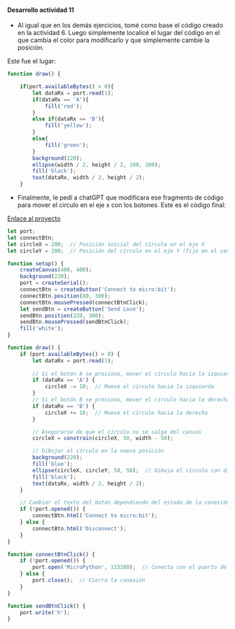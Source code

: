 #### Desarrollo actividad 11

- Al igual que en los demás ejercicios, tomé como base el código creado en la actividad 6. Luego simplemente localicé el lugar del código en el que cambia el color para modificarlo y que simplemente cambie la posición.

Este fue el lugar:

```js
function draw() {

    if(port.availableBytes() > 0){
        let dataRx = port.read(1);
        if(dataRx == 'A'){
            fill('red');
        }
        else if(dataRx == 'B'){
            fill('yellow');
        }
        else{
            fill('green');
        }
        background(220);
        ellipse(width / 2, height / 2, 100, 100);
        fill('black');
        text(dataRx, width / 2, height / 2);
    }
```

- Finalmente, le pedí a chatGPT que modificara ese fragmento de código para mover el circulo en el eje x con los botones. Este es el código final:

[Enlace al proyecto](https://editor.p5js.org/JoseDRP/sketches/V8JAG4epS)

```js
let port;
let connectBtn;
let circleX = 200;  // Posición inicial del círculo en el eje X
let circleY = 200;  // Posición del círculo en el eje Y (fijo en el centro)

function setup() {
    createCanvas(400, 400);
    background(220);
    port = createSerial();
    connectBtn = createButton('Connect to micro:bit');
    connectBtn.position(80, 300);
    connectBtn.mousePressed(connectBtnClick);
    let sendBtn = createButton('Send Love');
    sendBtn.position(220, 300);
    sendBtn.mousePressed(sendBtnClick);
    fill('white');
}

function draw() {
    if (port.availableBytes() > 0) {
        let dataRx = port.read(1);
        
        // Si el botón A se presiona, mover el círculo hacia la izquierda
        if (dataRx == 'A') {
            circleX -= 10;  // Mueve el círculo hacia la izquierda
        }
        // Si el botón B se presiona, mover el círculo hacia la derecha
        if (dataRx == 'B') {
            circleX += 10;  // Mueve el círculo hacia la derecha
        }

        // Asegurarse de que el círculo no se salga del canvas
        circleX = constrain(circleX, 50, width - 50);

        // Dibujar el círculo en la nueva posición
        background(220);
        fill('blue');
        ellipse(circleX, circleY, 50, 50);  // Dibuja el círculo con diámetro de 50px
        fill('black');
        text(dataRx, width / 2, height / 2);
    }

    // Cambiar el texto del botón dependiendo del estado de la conexión
    if (!port.opened()) {
        connectBtn.html('Connect to micro:bit');
    } else {
        connectBtn.html('Disconnect');
    }
}

function connectBtnClick() {
    if (!port.opened()) {
        port.open('MicroPython', 115200);  // Conecta con el puerto del micro:bit (ajustar el nombre según sea necesario)
    } else {
        port.close();  // Cierra la conexión
    }
}

function sendBtnClick() {
    port.write('h');
}
```
